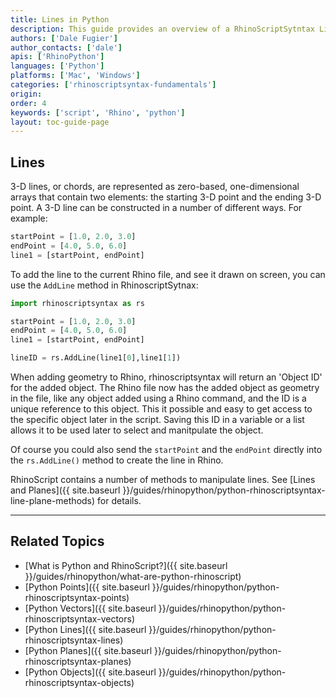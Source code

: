 ```yaml
---
title: Lines in Python
description: This guide provides an overview of a RhinoScriptSytntax Line Geometry in Python.
authors: ['Dale Fugier']
author_contacts: ['dale']
apis: ['RhinoPython']
languages: ['Python']
platforms: ['Mac', 'Windows']
categories: ['rhinoscriptsyntax-fundamentals']
origin:
order: 4
keywords: ['script', 'Rhino', 'python']
layout: toc-guide-page
---
```

 
## Lines

3-D lines, or chords, are represented as  zero-based, one-dimensional arrays that contain two elements:  the starting 3-D point and the ending 3-D point.  A 3-D line can be constructed in a number of different ways.  For example:

```python
startPoint = [1.0, 2.0, 3.0]
endPoint = [4.0, 5.0, 6.0]
line1 = [startPoint, endPoint]
```

To add the line to the current Rhino file, and see it drawn on screen, you can use the `AddLine` method in RhinoscriptSytnax:

```python
import rhinoscriptsyntax as rs

startPoint = [1.0, 2.0, 3.0]
endPoint = [4.0, 5.0, 6.0]
line1 = [startPoint, endPoint]

lineID = rs.AddLine(line1[0],line1[1])
```

When adding geometry to Rhino, rhinoscriptsyntax will return an 'Object ID' for the added object. The Rhino file now has the added object as geometry in the file, like any object added using a Rhino command, and the ID is a unique reference to this object. This it possible and easy to get access to the specific object later in the script.  Saving this ID in a variable or a list allows it to be used later to select and manitpulate the object.

Of course you could also send the `startPoint` and the `endPoint` directly into the `rs.AddLine()` method to create the line in Rhino.

RhinoScript contains a number of methods to manipulate lines.  See [Lines and Planes]({{ site.baseurl }}/guides/rhinopython/python-rhinoscriptsyntax-line-plane-methods) for details.

---

## Related Topics

- [What is Python and RhinoScript?]({{ site.baseurl }}/guides/rhinopython/what-are-python-rhinoscript)
- [Python Points]({{ site.baseurl }}/guides/rhinopython/python-rhinoscriptsyntax-points)
- [Python Vectors]({{ site.baseurl }}/guides/rhinopython/python-rhinoscriptsyntax-vectors)
- [Python Lines]({{ site.baseurl }}/guides/rhinopython/python-rhinoscriptsyntax-lines)
- [Python Planes]({{ site.baseurl }}/guides/rhinopython/python-rhinoscriptsyntax-planes)
- [Python Objects]({{ site.baseurl }}/guides/rhinopython/python-rhinoscriptsyntax-objects)
